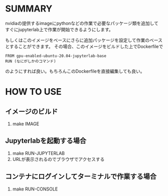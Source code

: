 SUMMARY
=====
nvidiaの提供するimageにpythonなどの作業で必要なパッケージ類を追加して
すぐにjupyterlab上で作業が開始できるようにします。

もしくはこのイメージをベースにさらに追加パッケージを設定して作業のベースとすることができます。
その場合、このイメージをビルドした上でDockerfileで
```
FROM gpu-enabled-ubuntu-20.04-jupyterlab-base
RUN (なにがしかのコマンド)
```
のようにすれば良い。もちろんこのDockerfileを直接編集しても良い。

HOW TO USE
=====
イメージのビルド
-----
1. make IMAGE

Jupyterlabを起動する場合
-----
1. make RUN-JUPYTERLAB
2. URLが表示されるのでブラウザでアクセスする

コンテナにログインしてターミナルで作業する場合
-----
1. make RUN-CONSOLE

